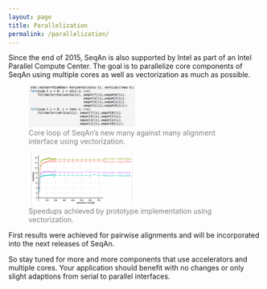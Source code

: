 ```yaml
---
layout: page
title: Parallelization
permalink: /parallelization/
---
```

Since the end of 2015, SeqAn is also supported by Intel as part of an Intel Parallel Compute Center. The goal is to parallelize core components of SeqAn using multiple cores as well as vectorization as much as possible.

 <figure>
    <img style="width: 50%;" src="/assets/images/overlay/parallelization_many_against_many.png">
    <figcaption style="color:grey;">Core loop of SeqAn’s new many against many alignment interface using vectorization.</figcaption>
  </figure>


 <figure>
    <img style="width: 50%;" src="/assets/images/overlay/parallelization_speedup.png">
    <figcaption style="color:grey;">Speedups achieved by prototype implementation using vectorization.</figcaption>
  </figure>

First results were achieved for pairwise alignments and will be incorporated into the next releases of SeqAn.

So stay tuned for more and more components that use  accelerators and multiple cores. Your application should benefit with no changes or only slight adaptions from serial to parallel interfaces.
 